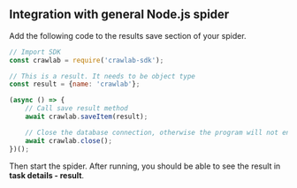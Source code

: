 ## Integration with general Node.js spider

Add the following code to the results save section of your spider.

```javascript
// Import SDK
const crawlab = require('crawlab-sdk');

// This is a result. It needs to be object type
const result = {name: 'crawlab'};

(async () => {
    // Call save result method
    await crawlab.saveItem(result);

    // Close the database connection, otherwise the program will not end
    await crawlab.close();
})();
```

Then start the spider. After running, you should be able to see the result in **task details - result**.
